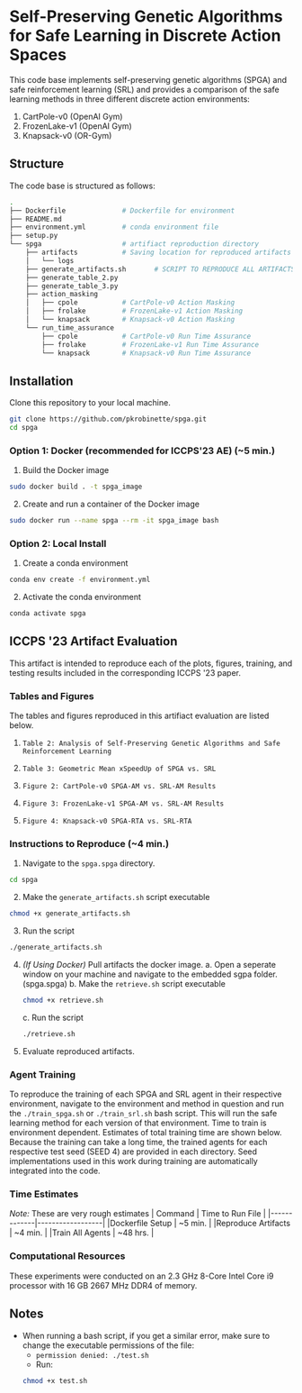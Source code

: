 # Self-Preserving Genetic Algorithms for Safe Learning in Discrete Action Spaces
This code base implements self-preserving genetic algorithms (SPGA) and safe reinforcement learning (SRL) and provides a comparison of the safe learning methods in three different discrete action environments:
1. CartPole-v0 (OpenAI Gym)
2. FrozenLake-v1 (OpenAI Gym)
3. Knapsack-v0 (OR-Gym)

## Structure
The code base is structured as follows:
```bash
.
├── Dockerfile              # Dockerfile for environment
├── README.md
├── environment.yml         # conda environment file
├── setup.py
└── spga                    # artifiact reproduction directory
    ├── artifacts           # Saving location for reproduced artifacts
    │   └── logs
    ├── generate_artifacts.sh       # SCRIPT TO REPRODUCE ALL ARTIFACTS
    ├── generate_table_2.py
    ├── generate_table_3.py
    ├── action_masking      
    │   ├── cpole           # CartPole-v0 Action Masking
    │   ├── frolake         # FrozenLake-v1 Action Masking
    │   └── knapsack        # Knapsack-v0 Action Masking
    └── run_time_assurance
        ├── cpole           # CartPole-v0 Run Time Assurance
        ├── frolake         # FrozenLake-v1 Run Time Assurance
        └── knapsack        # Knapsack-v0 Run Time Assurance
 ```
    
## Installation
Clone this repository to your local machine.
```bash
git clone https://github.com/pkrobinette/spga.git
cd spga
```

### Option 1: Docker (recommended for ICCPS'23 AE) (~5 min.)
1. Build the Docker image
```bash
sudo docker build . -t spga_image
```
2. Create and run a container of the Docker image
```bash
sudo docker run --name spga --rm -it spga_image bash
```

### Option 2: Local Install
1. Create a conda environment
```bash
conda env create -f environment.yml
```
2. Activate the conda environment
```bash
conda activate spga
```

## ICCPS '23 Artifact Evaluation
This artifact is intended to reproduce each of the plots, figures, training, and testing results included in the corresponding ICCPS '23 paper. 

### Tables and Figures
The tables and figures reproduced in this artifiact evaluation are listed below.

1. `Table 2: Analysis of Self-Preserving Genetic Algorithms and Safe Reinforcement Learning`

2. `Table 3: Geometric Mean xSpeedUp of SPGA vs. SRL` 

3. `Figure 2: CartPole-v0 SPGA-AM vs. SRL-AM Results`

4. `Figure 3: FrozenLake-v1 SPGA-AM vs. SRL-AM Results`

5. `Figure 4: Knapsack-v0 SPGA-RTA vs. SRL-RTA`

### Instructions to Reproduce (~4 min.)
1. Navigate to the `spga.spga` directory. 
```bash
cd spga
```
2. Make the `generate_artifacts.sh` script executable
```bash
chmod +x generate_artifacts.sh
```
3. Run the script
```bash
./generate_artifacts.sh
```
4. *(If Using Docker)* Pull artifacts the docker image.
    a. Open a seperate window on your machine and navigate to the embedded sgpa folder. (spga.spga)
    b. Make the `retrieve.sh` script executable
    ```bash
    chmod +x retrieve.sh
    ```
    c. Run the script
    ```bash
    ./retrieve.sh
    ```
5. Evaluate reproduced artifacts.

### Agent Training
To reproduce the training of each SPGA and SRL agent in their respective environment, navigate to the environment and method in question and run the `./train_spga.sh` or `./train_srl.sh` bash script. This will run the safe learning method for each version of that environment. Time to train is environment dependent. Estimates of total training time are shown below. Because the training can take a long time, the trained agents for each respective test seed (SEED 4) are provided in each directory. Seed implementations used in this work during training are automatically integrated into the code.

### Time Estimates
*Note:* These are very rough estimates
| Command | Time to Run File |
|-------------|------------------|
|Dockerfile Setup  | ~5 min.  |
|Reproduce Artifacts  | ~4 min. |
|Train All Agents  | ~48 hrs. |



### Computational Resources
These experiments were conducted on an 2.3 GHz 8-Core Intel Core i9 processor with 16 GB 2667 MHz DDR4 of memory.

## Notes
- When running a bash script, if you get a similar error, make sure to change the executable permissions of the file:
    - ```permission denied: ./test.sh```
    - Run: 
    ```bash
    chmod +x test.sh
    ```
